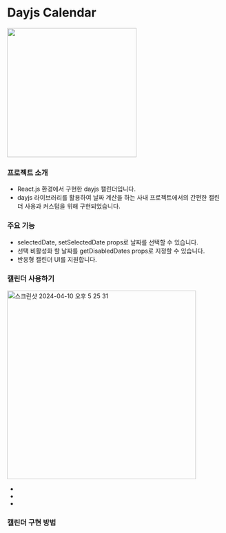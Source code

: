 <h1>Dayjs Calendar</h1>
<img src="https://github.com/HyerimKimm/dayjs-calendar/assets/50258232/f4cc1836-ae00-4ef5-9f64-975692a1b751" width="300"/>
<h3>프로젝트 소개</h3>
<ul>
  <li>React.js 환경에서 구현한 dayjs 캘린더입니다. </li>
  <li>dayjs 라이브러리를 활용하여 날짜 계산을 하는 사내 프로젝트에서의 간편한 캘린더 사용과 커스텀을 위해 구현되었습니다. </li>
</ul>
<h3>주요 기능</h3>
<ul>
  <li>selectedDate, setSelectedDate props로 날짜를 선택할 수 있습니다.</li>
  <li>선택 비활성화 할 날짜를 getDisabledDates props로 지정할 수 있습니다.</li>
  <li>반응형 캘린더 UI를 지원합니다. </li>
</ul>
<h3>캘린더 사용하기</h3>
<img width="438" alt="스크린샷 2024-04-10 오후 5 25 31" src="https://github.com/HyerimKimm/dayjs-calendar/assets/50258232/e631bc0e-1a39-4bb0-ad14-dc902a5fd431">
<ul>
  <li></li>
  <li></li>
  <li></li>
</ul>
<h3>캘린더 구현 방법</h3>
